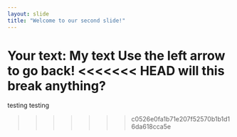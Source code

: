```yaml
---
layout: slide
title: "Welcome to our second slide!"
---
```

Your text: My text
Use the left arrow to go back!
<<<<<<< HEAD
will this break anything?
=======
testing
testing
>>>>>>> c0526e0fa1b71e207f52570b1b1d16da618cca5e
